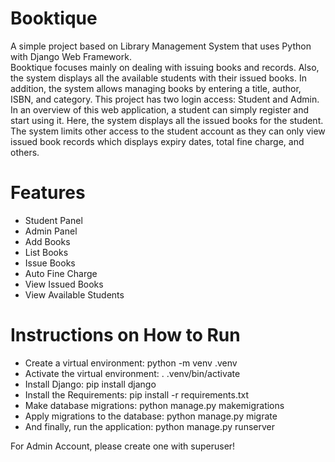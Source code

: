 # Booktique
A simple project based on Library Management System that uses Python with Django Web Framework. <br/>
Booktique focuses mainly on dealing with issuing books and records. Also, the system displays all the available students with their issued books. In addition, the system allows managing books by entering a title, author, ISBN, and category. This project has two login access: Student and Admin. <br/> 
In an overview of this web application, a student can simply register and start using it. Here, the system displays all the issued books for the student. The system limits other access to the student account as they can only view issued book records which displays expiry dates, total fine charge, and others.

# Features
- Student Panel
- Admin Panel
- Add Books
- List Books
- Issue Books
- Auto Fine Charge
- View Issued Books
- View Available Students

# Instructions on How to Run
- Create a virtual environment: python -m venv .venv
- Activate the virtual environment: . .venv/bin/activate
- Install Django: pip install django
- Install the Requirements: pip install -r requirements.txt
- Make database migrations: python manage.py makemigrations
- Apply migrations to the database: python manage.py migrate
- And finally, run the application: python manage.py runserver

For Admin Account, please create one with superuser!

